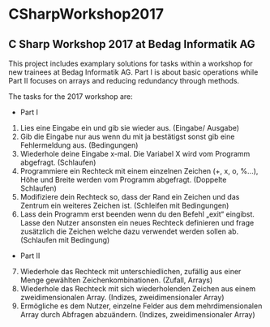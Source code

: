 # CSharpWorkshop2017
## C Sharp Workshop 2017 at Bedag Informatik AG

This project includes examplary solutions for tasks within a workshop for new trainees at Bedag Informatik AG.
Part I is about basic operations while Part II focuses on arrays and reducing redundancy through methods.

The tasks for the 2017 workshop are:

- Part I
1.	Lies eine Eingabe ein und gib sie wieder aus. (Eingabe/ Ausgabe)
2.	Gib die Eingabe nur aus wenn du mit ja bestätigst sonst gib eine Fehlermeldung aus. (Bedingungen)
3.	Wiederhole deine Eingabe x-mal. Die Variabel X wird vom Programm abgefragt. (Schlaufen)
4.	Programmiere ein Rechteck mit einem einzelnen Zeichen (+, x, o, %...), Höhe und Breite werden vom Programm abgefragt. (Doppelte Schlaufen)
5.	Modifiziere dein Rechteck so, dass der Rand ein Zeichen und das Zentrum ein weiteres Zeichen ist. (Schleifen mit Bedingungen)
6.	Lass dein Programm erst beenden wenn du den Befehl „exit“ eingibst. Lasse den Nutzer ansonsten ein neues Rechteck definieren und frage zusätzlich die Zeichen welche dazu verwendet werden sollen ab. (Schlaufen mit Bedingung)

- Part II
7.	Wiederhole das Rechteck mit unterschiedlichen, zufällig aus einer Menge gewählten Zeichenkombinationen. (Zufall, Arrays)
8.	Wiederhole das Rechteck mit sich wiederholenden Zeichen aus einem zweidimensionalen Array. (Indizes, zweidimensionaler Array)
9.	Ermögliche es dem Nutzer, einzelne Felder aus dem mehrdimensionalen Array durch Abfragen abzuändern. (Indizes, zweidimensionaler Array)
